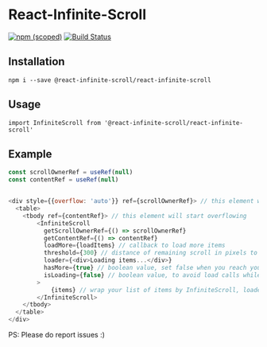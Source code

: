 # React-Infinite-Scroll
[![npm (scoped)](https://img.shields.io/npm/v/@react-infinite-scroll/react-infinite-scroll)](https://www.npmjs.com/package/@react-infinite-scroll/react-infinite-scroll)
[![Build Status](https://travis-ci.com/React-Infinite-Scroll/React-Infinite-Scroll.svg?branch=master)](https://travis-ci.com/React-Infinite-Scroll/React-Infinite-Scroll)

## Installation
`npm i --save @react-infinite-scroll/react-infinite-scroll`

## Usage
`import InfiniteScroll from '@react-infinite-scroll/react-infinite-scroll'`

## Example
```js
const scrollOwnerRef = useRef(null)
const contentRef = useRef(null)


<div style={{overflow: 'auto'}} ref={scrollOwnerRef}> // this element will hold the scrollbar
  <table>
    <tbody ref={contentRef}> // this element will start overflowing
        <InfiniteScroll
          getScrollOwnerRef={() => scrollOwnerRef}
          getContentRef={() => contentRef}
          loadMore={loadItems} // callback to load more items  
          threshold={300} // distance of remaining scroll in pixels to trigger loadMore callback
          loader={<div>Loading items...</div>}
          hasMore={true} // boolean value, set false when you reach your last page.
          isLoading={false} // boolean value, to avoid load calls while a page is being loaded
        >
            {items} // wrap your list of items by InfiniteScroll, loader will be appended to children of InfiniteScroll
        </InfiniteScroll>
    </tbody>
  </table>
</div>
```


PS: Please do report issues :)
